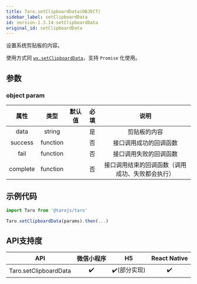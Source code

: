 ```yaml
---
title: Taro.setClipboardData(OBJECT)
sidebar_label: setClipboardData
id: version-1.3.14-setClipboardData
original_id: setClipboardData
---
```


设置系统剪贴板的内容。

使用方式同 [`wx.setClipboardData`](https://developers.weixin.qq.com/miniprogram/dev/api/wx.setClipboardData.html)，支持 `Promise` 化使用。

## 参数

### object param

属性|类型|默认值|必填|说明
:-:|:-:|:-:|:-:|:-:
data|string| |是|剪贴板的内容
success|function| |否|接口调用成功的回调函数
fail|function| |否|接口调用失败的回调函数
complete|function| |否|接口调用结束的回调函数（调用成功、失败都会执行）


## 示例代码

```jsx
import Taro from '@tarojs/taro'

Taro.setClipboardData(params).then(...)
```



## API支持度


| API | 微信小程序 | H5 | React Native |
| :-: | :-: | :-: | :-: |
| Taro.setClipboardData | ✔️ | ✔️(部分实现) | ✔️ |

